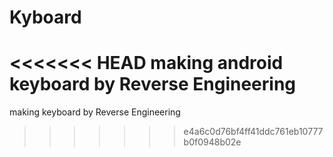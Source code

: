 # Kyboard
<<<<<<< HEAD
making android keyboard by Reverse Engineering
=======
making keyboard by Reverse Engineering
>>>>>>> e4a6c0d76bf4ff41ddc761eb10777b0f0948b02e
